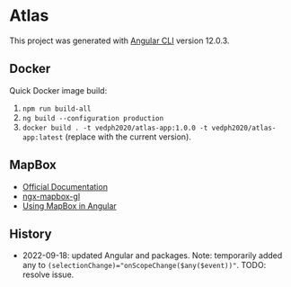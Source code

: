 # Atlas

This project was generated with [Angular CLI](https://github.com/angular/angular-cli) version 12.0.3.

## Docker

Quick Docker image build:

1. `npm run build-all`
2. `ng build --configuration production`
3. `docker build . -t vedph2020/atlas-app:1.0.0 -t vedph2020/atlas-app:latest` (replace with the current version).

## MapBox

- [Official Documentation](https://docs.mapbox.com/)
- [ngx-mapbox-gl](https://github.com/Wykks/ngx-mapbox-gl)
- [Using MapBox in Angular](https://medium.com/@timo.baehr/using-mapbox-in-angular-application-bc3b2b38592)

## History

- 2022-09-18: updated Angular and packages. Note: temporarily added any to `(selectionChange)="onScopeChange($any($event))"`. TODO: resolve issue.
